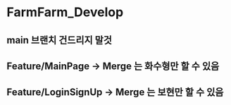 # FarmFarm_Develop

## main 브랜치 건드리지 말것

## Feature/MainPage -> Merge 는 화수형만 할 수 있음
## Feature/LoginSignUp -> Merge 는 보현만 할 수 있음
